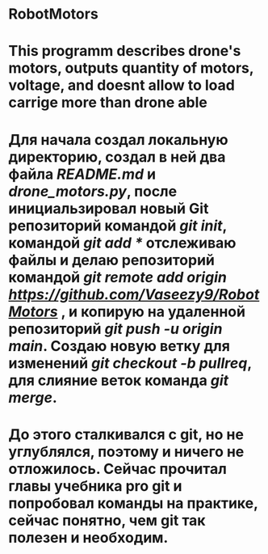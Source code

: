 # RobotMotors
# This programm describes drone's motors, outputs quantity of motors, voltage, and doesnt allow to load carrige more than drone able


# Для начала создал локальную директорию, создал в ней два файла _README.md_ и _drone_motors.py_, после инициальзировал новый Git репозиторий командой *git init*, командой _git add *_ отслеживаю файлы и делаю      репозиторий командой *git remote add origin <https://github.com/Vaseezy9/RobotMotors>* , и копирую на    удаленной репозиторий *git push -u origin main*. Создаю новую ветку для изменений *git checkout -b pullreq*,    для слияние веток команда *git merge*.

# До этого сталкивался с git, но не углублялся, поэтому и ничего не отложилось. Сейчас прочитал главы      учебника  __pro git__ и попробовал команды на практике, сейчас понятно, чем git так полезен и необходим.
